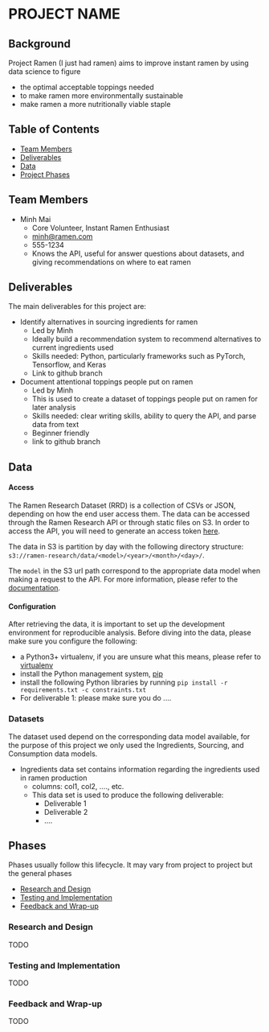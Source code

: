 # PROJECT NAME

## Background
 Project Ramen (I just had ramen) aims to improve instant ramen by using data science to figure
- the optimal acceptable toppings needed
- to make ramen more environmentally sustainable
- make ramen a more nutritionally viable staple

## Table of Contents
- [Team Members](#team-members)
- [Deliverables](#deliverables)
- [Data](#data)
- [Project Phases](#phases)

## Team Members
- Minh Mai
  - Core Volunteer, Instant Ramen Enthusiast
  - minh@ramen.com
  - 555-1234
  - Knows the API, useful for answer questions about datasets, and giving recommendations on where to eat ramen

## Deliverables
The main deliverables for this project are:
- Identify alternatives in sourcing ingredients for ramen
  - Led by Minh
  - Ideally build a recommendation system to recommend alternatives to current ingredients used
  - Skills needed: Python, particularly frameworks such as PyTorch, Tensorflow, and Keras
  - Link to github branch
- Document attentional toppings people put on ramen
  - Led by Minh
  - This is used to create a dataset of toppings people put on ramen for later analysis
  - Skills needed: clear writing skills, ability to query the API, and parse data from text
  - Beginner friendly
  - link to github branch

## Data
#### Access
The Ramen Research Dataset (RRD) is a collection of CSVs or JSON, depending on how the end user access them. The data can be accessed through the Ramen Research API or through static files on S3. In order to access the API, you will need to generate an access token [here](fakelink.com).

The data in S3 is partition by day with the following directory structure: `s3://ramen-research/data/<model>/<year>/<month>/<day>/`.

The `model` in the S3 url path correspond to the appropriate data model when making a request to the API. For more information, please refer to the [documentation](iamreallyhungry.com).

#### Configuration
After retrieving the data, it is important to set up the development environment for reproducible analysis. Before diving into the data, please make sure you configure the following:
- a Python3+ virtualenv, if you are unsure what this means, please refer to [virtualenv](virtualenv-pip-lib.com)
- install the Python management system, [pip](pip.com)
- install the following Python libraries by running `pip install -r requirements.txt -c constraints.txt`
- For deliverable 1: please make sure you do ....

### Datasets
The dataset used depend on the corresponding data model available, for the purpose of this project we only used the Ingredients, Sourcing, and Consumption data models.
- Ingredients data set contains information regarding the ingredients used in ramen production
  - columns: col1, col2, ...., etc.
  - This data set is used to produce the following deliverable:
    -  Deliverable 1
    -  Deliverable 2
    -  ....

## Phases
Phases usually follow this lifecycle. It may vary from project to project but the general phases
- [Research and Design](#research-and-design)
- [Testing and Implementation](#testing-and-implementation)
- [Feedback and Wrap-up](#feedback-and-wrap-up)

### Research and Design
TODO

### Testing and Implementation
TODO

### Feedback and Wrap-up
TODO
